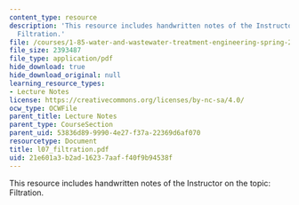 ```yaml
---
content_type: resource
description: 'This resource includes handwritten notes of the Instructor on the topic:
  Filtration.'
file: /courses/1-85-water-and-wastewater-treatment-engineering-spring-2006/21e601a3b2ad16237aaff40f9b94538f_l07_filtration.pdf
file_size: 2393487
file_type: application/pdf
hide_download: true
hide_download_original: null
learning_resource_types:
- Lecture Notes
license: https://creativecommons.org/licenses/by-nc-sa/4.0/
ocw_type: OCWFile
parent_title: Lecture Notes
parent_type: CourseSection
parent_uid: 53836d89-9990-4e27-f37a-22369d6af070
resourcetype: Document
title: l07_filtration.pdf
uid: 21e601a3-b2ad-1623-7aaf-f40f9b94538f
---
```

This resource includes handwritten notes of the Instructor on the topic: Filtration.